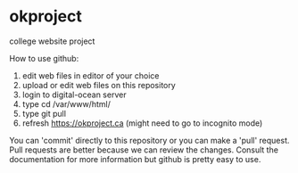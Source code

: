 # okproject
college website project




How to use github:
1. edit web files in editor of your choice
2. upload or edit web files on this repository
3. login to digital-ocean server
4. type cd /var/www/html/
5. type git pull
6. refresh https://okproject.ca (might need to go to incognito mode)


You can 'commit' directly to this repository or you can make a 'pull' request. Pull requests are better because we can review the changes. Consult the documentation for more information but github is pretty easy to use.
